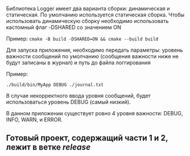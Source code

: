 Библиотека Logger имеет два варианта сборки: динамическая и статическая.
По умолчанию используется статическая сборка.
Чтобы использовать динамическую сборку необходимо использовать кастомный флаг -DSHARED со значением ON

Пример:
`cmake -B build -DSHARED=ON && cmake --build build`

Для запуска приложения, необходимо передать параметры: уровень важности сообщений по умолчанию (сообщения важности ниже не будут записаны в журнал) и путь до файла логгирования

Пример:

`./build/bin/MyApp DEBUG ./journal.txt`

В случае некорректного ввода уровня сообщений, будет использоваться уровень DEBUG (самый низкий).

В данном приложении существует ровно 4 уровня важности: DEBUG, INFO, WARN, и ERROR.

## Готовый проект, содержащий части 1 и 2, лежит в ветке *release*